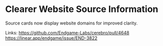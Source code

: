 # Clearer Website Source Information

Source cards now display website domains for improved clarity.

Links:
https://github.com/Endgame-Labs/cerebro/pull/4648
https://linear.app/endgame/issue/END-3822
